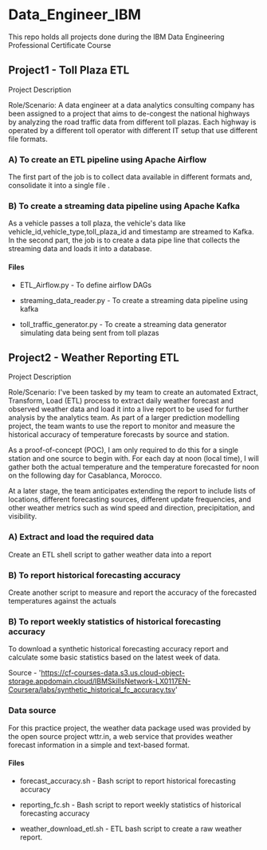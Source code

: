 # Data_Engineer_IBM
This repo holds all projects done during the IBM Data Engineering Professional Certificate Course

## Project1 - Toll Plaza ETL 

Project Description

Role/Scenario: A data engineer at a data analytics consulting company has been assigned to a project that aims to de-congest the national 
highways by analyzing the road traffic data from different toll plazas. 
Each highway is operated by a different toll operator with different IT setup that use different file formats.

### A) To create an ETL pipeline using Apache Airflow
The first part of the job is to collect data available in different formats and, consolidate it into a single file . 

### B) To create a streaming data pipeline using Apache Kafka
As a vehicle passes a toll plaza, the vehicle's data like vehicle_id,vehicle_type,toll_plaza_id 
and timestamp are streamed to Kafka. 
In the second part, the job is to create a data pipe line that collects the streaming data and loads it into a database.

#### Files

- ETL_Airflow.py - To define airflow DAGs
  
- streaming_data_reader.py - To create a streaming data pipeline using kafka
  
- toll_traffic_generator.py - To create a streaming data generator simulating data being sent from toll plazas

## Project2 - Weather Reporting ETL 

Project Description

Role/Scenario: I've been tasked by my team to create an automated Extract, Transform, Load (ETL) process to extract daily weather forecast and observed weather data and load it into a live report to be used for further analysis by the analytics team. As part of a larger prediction modelling project, the team wants to use the report to monitor and measure the historical accuracy of temperature forecasts by source and station.

As a proof-of-concept (POC), I am only required to do this for a single station and one source to begin with. For each day at noon (local time), I will gather both the actual temperature and the temperature forecasted for noon on the following day for Casablanca, Morocco.

At a later stage, the team anticipates extending the report to include lists of locations, different forecasting sources, different update frequencies, and other weather metrics such as wind speed and direction, precipitation, and visibility.

### A) Extract and load the required data
Create an ETL shell script to gather weather data into a report

### B) To report historical forecasting accuracy
Create another script to measure and report the accuracy of the forecasted temperatures against the actuals

### B) To report weekly statistics of historical forecasting accuracy
To download a synthetic historical forecasting accuracy report and calculate some basic statistics based on the latest week of data.

Source - 'https://cf-courses-data.s3.us.cloud-object-storage.appdomain.cloud/IBMSkillsNetwork-LX0117EN-Coursera/labs/synthetic_historical_fc_accuracy.tsv'

### Data source
For this practice project, the weather data package used was provided by the open source project wttr.in, a web service that provides weather forecast information in a simple and text-based format. 

#### Files

- forecast_accuracy.sh - Bash script to report historical forecasting accuracy
  
- reporting_fc.sh - Bash script to report weekly statistics of historical forecasting accuracy
  
- weather_download_etl.sh - ETL bash script to create a raw weather report.
